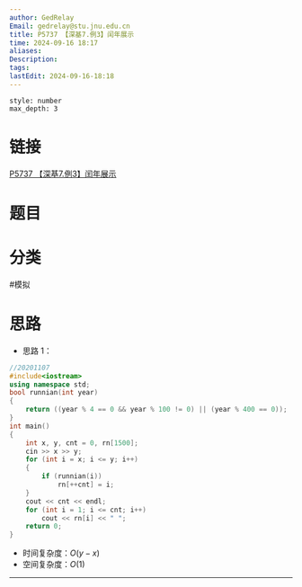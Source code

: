 ```yaml
---
author: GedRelay
Email: gedrelay@stu.jnu.edu.cn
title: P5737 【深基7.例3】闰年展示
time: 2024-09-16 18:17
aliases: 
Description: 
tags: 
lastEdit: 2024-09-16-18:18
---
```


```toc
style: number
max_depth: 3
```

# 链接
[P5737 【深基7.例3】闰年展示](https://www.luogu.com.cn/problem/P5737) 

# 题目


# 分类
#模拟 

# 思路
- 思路 1：


```cpp
//20201107
#include<iostream>
using namespace std;
bool runnian(int year)
{
	return ((year % 4 == 0 && year % 100 != 0) || (year % 400 == 0));
}
int main()
{
	int x, y, cnt = 0, rn[1500];
	cin >> x >> y;
	for (int i = x; i <= y; i++)
	{
		if (runnian(i))
			rn[++cnt] = i;
	}
	cout << cnt << endl;
	for (int i = 1; i <= cnt; i++)
		cout << rn[i] << " ";
	return 0;
}
```


- 时间复杂度：${O\left( y-x \right)  }$ 
- 空间复杂度：${O\left( 1 \right)  }$ 


---

